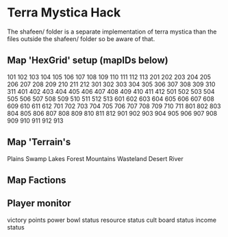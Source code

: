 Terra Mystica Hack
==================
The shafeen/ folder is a separate implementation of terra mystica 
than the files outside the shafeen/ folder so be aware of that.

Map 'HexGrid' setup (mapIDs below)
---------------------------------
101 102 103 104 105 106 107 108 109 110 111 112 113
  201 202 203 204 205 206 207 208 209 210 211 212 
    301 302 303 304 305 306 307 308 309 310 311 
  401 402 403 404 405 406 407 408 409 410 411 412 
501 502 503 504 505 506 507 508 509 510 511 512 513
  601 602 603 604 605 606 607 608 609 610 611 612 
    701 702 703 704 705 706 707 708 709 710 711 
  801 802 803 804 805 806 807 808 809 810 811 812 
901 902 903 904 905 906 907 908 909 910 911 912 913


Map 'Terrain's
--------------
Plains
Swamp
Lakes
Forest
Mountains
Wasteland
Desert
River


Map Factions
------------








Player monitor
--------------
victory points
power bowl status
resource status
cult board status
income status
